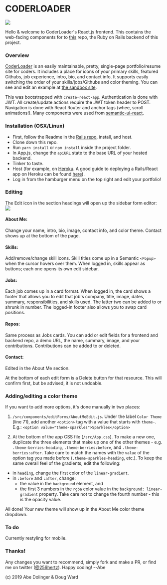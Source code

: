 # CODERLOADER

<image src="http://pgdb.256hz.com/images/coderloader-screen.png" />

Hello & welcome to CoderLoader's React.js frontend. This contains the web-facing components for to [this](https://github.com/256hz/coderloader-rails/) repo, the Ruby on Rails backend of this project.

### Overview
[CoderLoader](http://portfoliosandbox.256hz.com) is an easily maintainable, pretty, single-page portfolio/resume site for coders. It includes a place for icons of your primary skills, featured Githubs, job experience, intro, bio, and contact info. It supports easily switching the order of your skills/jobs/Githubs and color theming.  You can see and edit an example at [the sandbox site](http://portfoliosandbox.256hz.com).

This was bootstrapped with `create-react-app`.  Authentication is done with JWT.  All create/update actions require the JWT token header to POST.  Navigation is done with React Router and anchor tags (whee, scroll animations!).  Many components were used from [semantic-ui-react](https://react.semantic-ui.com).

### Installation (OSX/Linux)
- First, follow the Readme in the [Rails repo](https://github.com/256hz/coderloader-rails/), install, and host.
- Clone down this repo.
- Run `yarn install` or `npm install` inside the project folder.
- In App.js, change the `apiURL` state to the base URL of your hosted backend.
- Tinker to taste.
- Host (for example, on [Heroku](http://www.heroku.com).  A good guide to deploying a Rails/React app on Heroku can be found [here](https://medium.com/coding-in-simple-english/deploying-rails-react-app-to-heroku-35e1829242ab)).
- Log in from the hamburger menu on the top right and edit your portfolio!

### Editing
The Edit icon in the section headings will open up the sidebar form editor:
<image src="http://pgdb.256hz.com/images/coderloader-screen-edit.png">
#### About Me: 
  Change your name, intro, bio, image, contact info, and color theme.  Contact shows up at the bottom of the page.
#### Skills: 
  Add/remove/change skill icons.  Skill titles come up in a Semantic `<Popup>` when the cursor hovers over them.  When logged in, skills appear as buttons; each one opens its own edit sidebar.  
#### Jobs: 
  Each job comes up in a card format.  When logged in, the card shows a footer that allows you to edit that job's company, title, image, dates, summary, responsibilities, and skills used.  The latter two can be added to or shrunk in number.  The logged-in footer also allows you to swap card positions.
#### Repos: 
  Same process as Jobs cards.  You can add or edit fields for a frontend and backend repo, a demo URL, the name, summary, image, and your contributions.  Contributions can be added to or deleted.
#### Contact: 
  Edited in the About Me section.
  
  At the bottom of each edit form is a Delete button for that resource.  This will confirm first, but be advised, it is not undoable.

### Adding/editing a color theme
If you want to add more options, it's done manually in two places:

1. `/src/components/editForms/AboutMeEdit.js`.  Under the label `Color Theme` (line 71), add another `<option>` tag with a value that starts with `theme-`.  E.g.: `<option value="theme-sparkles">Sparkles</option>`

2. At the bottom of the app CSS file (`/src/App.css`).  To make a new one, duplicate the three elements that make up one of the other themes - e.g. `.theme-berries-heading`, `.theme-berries:before`, and `.theme-berries:after`.  Take care to match the names with the `value` of the option tag you made before (`.theme-sparkles-heading`, etc.).  To keep the same overall feel of the gradients, edit the following:
- in `heading`, change the first color of the `linear-gradient`.
- in `:before` and `:after`, change: 
  - the value in the `background` element, and 
  - the first 3 numbers in the `rgba` color value in the `background: linear-gradient` property.  Take care not to change the fourth number - this is the opacity value.

All done!  Your new theme will show up in the About Me color theme dropdown. 

### To do
Currently restyling for mobile.

### Thanks!
Any changes you want to recommend, simply fork and make a PR, or find me on twitter ([@256hertz](http://twitter.com/256hertz)).  Happy coding! --Abe

(c) 2019 Abe Dolinger & Doug Ward
